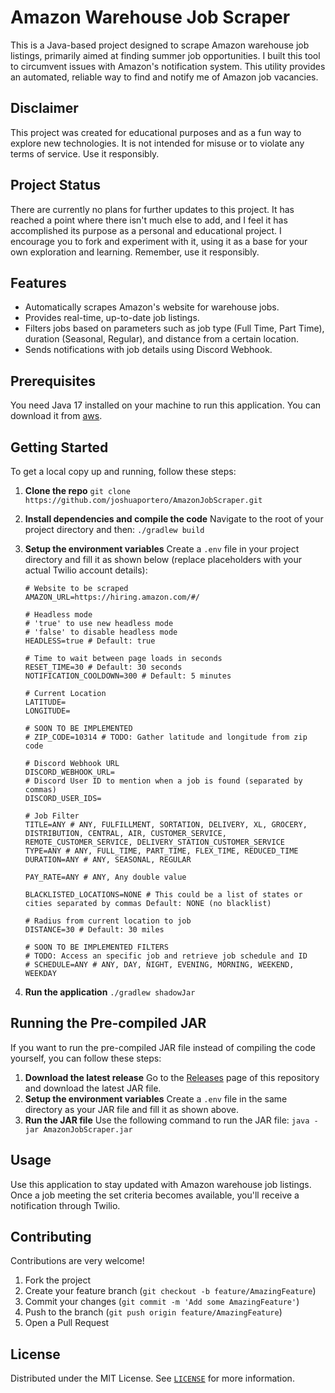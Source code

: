 # Amazon Warehouse Job Scraper
This is a Java-based project designed to scrape Amazon warehouse job listings, primarily aimed at finding summer job
opportunities. I built this tool to circumvent issues with Amazon's notification system. This utility provides an
automated, reliable way to find and notify me of Amazon job vacancies.

## Disclaimer
This project was created for educational purposes and as a fun way to explore new technologies. It is not intended for
misuse or to violate any terms of service. Use it responsibly.

## Project Status
There are currently no plans for further updates to this project. It has reached a point where there isn't much else to
add, and I feel it has accomplished its purpose as a personal and educational project. I encourage you to fork and
experiment with it, using it as a base for your own exploration and learning. Remember, use it responsibly.

## Features
- Automatically scrapes Amazon's website for warehouse jobs.
- Provides real-time, up-to-date job listings.
- Filters jobs based on parameters such as job type (Full Time, Part Time), duration (Seasonal, Regular), and distance
  from a certain location.
- Sends notifications with job details using Discord Webhook.

## Prerequisites
You need Java 17 installed on your machine to run this application. You can download it
from [aws](https://docs.aws.amazon.com/corretto/latest/corretto-17-ug/downloads-list.html).

## Getting Started
To get a local copy up and running, follow these steps:
1. **Clone the repo**
   `git clone https://github.com/joshuaportero/AmazonJobScraper.git`
2. **Install dependencies and compile the code**
   Navigate to the root of your project directory and then:
   `./gradlew build`
3. **Setup the environment variables**
   Create a `.env` file in your project directory and fill it as shown below (replace placeholders with your actual
   Twilio account details):

    ```
   # Website to be scraped
   AMAZON_URL=https://hiring.amazon.com/#/
   
   # Headless mode
   # 'true' to use new headless mode
   # 'false' to disable headless mode
   HEADLESS=true # Default: true

   # Time to wait between page loads in seconds
   RESET_TIME=30 # Default: 30 seconds
   NOTIFICATION_COOLDOWN=300 # Default: 5 minutes

   # Current Location
   LATITUDE=
   LONGITUDE=

   # SOON TO BE IMPLEMENTED
   # ZIP_CODE=10314 # TODO: Gather latitude and longitude from zip code

   # Discord Webhook URL
   DISCORD_WEBHOOK_URL=
   # Discord User ID to mention when a job is found (separated by commas)
   DISCORD_USER_IDS=

   # Job Filter
   TITLE=ANY # ANY, FULFILLMENT, SORTATION, DELIVERY, XL, GROCERY, DISTRIBUTION, CENTRAL, AIR, CUSTOMER_SERVICE,
   REMOTE_CUSTOMER_SERVICE, DELIVERY_STATION_CUSTOMER_SERVICE
   TYPE=ANY # ANY, FULL_TIME, PART_TIME, FLEX_TIME, REDUCED_TIME
   DURATION=ANY # ANY, SEASONAL, REGULAR

   PAY_RATE=ANY # ANY, Any double value

   BLACKLISTED_LOCATIONS=NONE # This could be a list of states or cities separated by commas Default: NONE (no blacklist)

   # Radius from current location to job
   DISTANCE=30 # Default: 30 miles
   
   # SOON TO BE IMPLEMENTED FILTERS
   # TODO: Access an specific job and retrieve job schedule and ID
   # SCHEDULE=ANY # ANY, DAY, NIGHT, EVENING, MORNING, WEEKEND, WEEKDAY
    ```

4. **Run the application**
   `./gradlew shadowJar`

## Running the Pre-compiled JAR
If you want to run the pre-compiled JAR file instead of compiling the code yourself, you can follow these steps:

1. **Download the latest release**
   Go to the [Releases](https://github.com/joshuaportero/AmazonJobScraper/releases) page of this repository and download
   the latest JAR file.
2. **Setup the environment variables**
   Create a `.env` file in the same directory as your JAR file and fill it as shown above.
3. **Run the JAR file**
   Use the following command to run the JAR file:
   `java -jar AmazonJobScraper.jar`

## Usage
Use this application to stay updated with Amazon warehouse job listings. Once a job meeting the set criteria becomes
available, you'll receive a notification through Twilio.

## Contributing
Contributions are very welcome!

1. Fork the project
2. Create your feature branch (`git checkout -b feature/AmazingFeature`)
3. Commit your changes (`git commit -m 'Add some AmazingFeature'`)
4. Push to the branch (`git push origin feature/AmazingFeature`)
5. Open a Pull Request

## License
Distributed under the MIT License.
See [`LICENSE`](https://github.com/joshuaportero/amazon-job-scrapper/blob/jobScraper/LICENSE) for more information.


